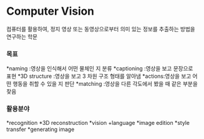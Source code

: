 # Computer Vision

컴퓨터를 활용하여, 정지 영상 또는 동영상으로부터 의미 있는 정보를 추출하는 방법을 연구하는 학문

### 목표
*naming :영상을 인식해서 어떤 물체인 지 분류
*captioning :영상을 보고 문장으로 표현
*3D structure :영상을 보고 3 차원 구조 형태를 알아냄
*actions:영상을 보고 어떤 행동을 취할 수 있을 지 판단
*matching :영상을 다른 각도에서 봤을 때 같은 부분을 찾음

### 활용분야
*recognition
*3D reconstruction
*vision +language
*image edition
*style transfer
*generating image
